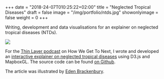 +++
date = "2018-24-07T010:25:22+02:00"
title = "Neglected Tropical Diseases"
draft = false
image = "/img/portfolio/ntds.jpg"
showonlyimage = false
weight = 0
+++

Writing, development and data visualisations for an explainer on neglected tropical diseases (NTDs).

<!--more-->

![](/img/portfolio/ntds.jpg)

For the [Thin Layer podcast](https://howwegettonext.com/the-thin-layer-42f18ce55638) on How We Get To Next, I wrote and developed an [interactive explainer on neglected tropical diseases](http://interactive.howwegettonext.com/ntds/) using D3.js and MapboxGL. The source code can be found [on Github](https://github.com/howwegettonext/ntds).

The article was illustrated by [Eden Brackenbury](http://edenbrack.com/).